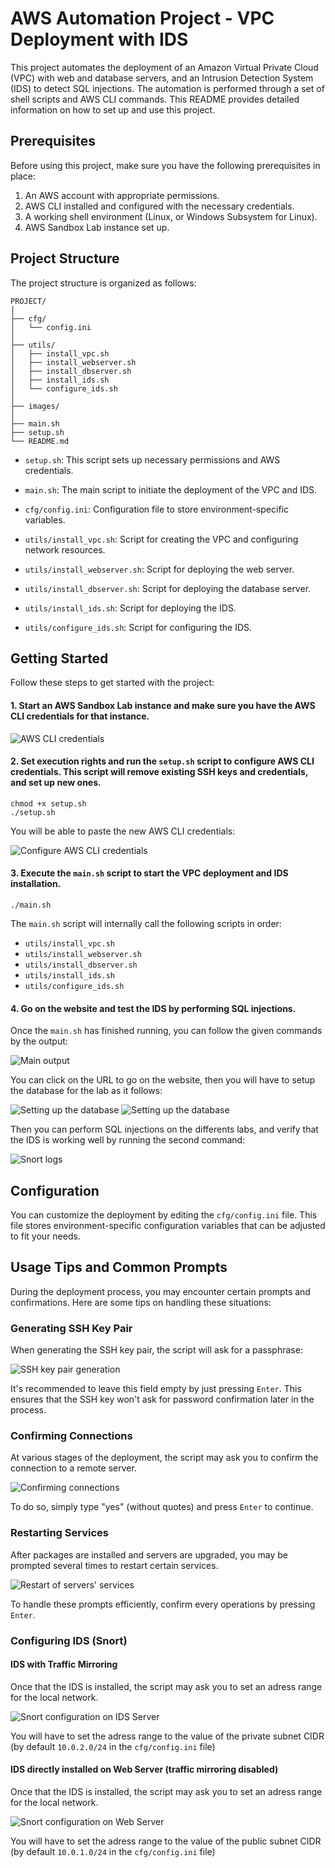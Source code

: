# AWS Automation Project - VPC Deployment with IDS

This project automates the deployment of an Amazon Virtual Private Cloud (VPC) with web and database servers, and an Intrusion Detection System (IDS) to detect SQL injections. The automation is performed through a set of shell scripts and AWS CLI commands. This README provides detailed information on how to set up and use this project.

## Prerequisites

Before using this project, make sure you have the following prerequisites in place:

1. An AWS account with appropriate permissions.
2. AWS CLI installed and configured with the necessary credentials.
3. A working shell environment (Linux, or Windows Subsystem for Linux).
4. AWS Sandbox Lab instance set up.

## Project Structure

The project structure is organized as follows:

```
PROJECT/
│ 
├── cfg/
│   └── config.ini
│ 
├── utils/
│   ├── install_vpc.sh
│   ├── install_webserver.sh
│   ├── install_dbserver.sh
│   ├── install_ids.sh
│   └── configure_ids.sh
│
├── images/
│
├── main.sh
├── setup.sh
└── README.md
```

- `setup.sh`: This script sets up necessary permissions and AWS credentials.

- `main.sh`: The main script to initiate the deployment of the VPC and IDS.

- `cfg/config.ini`: Configuration file to store environment-specific variables.

- `utils/install_vpc.sh`: Script for creating the VPC and configuring network resources.

- `utils/install_webserver.sh`: Script for deploying the web server.

- `utils/install_dbserver.sh`: Script for deploying the database server.

- `utils/install_ids.sh`: Script for deploying the IDS.

- `utils/configure_ids.sh`: Script for configuring the IDS.

## Getting Started

Follow these steps to get started with the project:

#### 1. Start an AWS Sandbox Lab instance and make sure you have the AWS CLI credentials for that instance.

   ![AWS CLI credentials](images/AWS_CLI_credentials.png)

#### 2. Set execution rights and run the `setup.sh` script to configure AWS CLI credentials. This script will remove existing SSH keys and credentials, and set up new ones. 

   ```
   chmod +x setup.sh
   ./setup.sh
   ```

   You will be able to paste the new AWS CLI credentials:

   ![Configure AWS CLI credentials](images/setup_sh.png)

#### 3. Execute the `main.sh` script to start the VPC deployment and IDS installation.

   ```
   ./main.sh
   ```
   The `main.sh` script will internally call the following scripts in order:
   - `utils/install_vpc.sh`
   - `utils/install_webserver.sh`
   - `utils/install_dbserver.sh`
   - `utils/install_ids.sh`
   - `utils/configure_ids.sh`   

#### 4. Go on the website and test the IDS by performing SQL injections.

   Once the `main.sh` has finished running, you can follow the given commands by the output:

   ![Main output](images/main_output.png)

   You can click on the URL to go on the website, then you will have to setup the database for the lab as it follows:

   ![Setting up the database](images/setup_db.png)
   ![Setting up the database](images/setup_db2.png)

   Then you can perform SQL injections on the differents labs, and verify that the IDS is working well by running the second command:

   ![Snort logs](images/snort_logs.png)

## Configuration

You can customize the deployment by editing the `cfg/config.ini` file. 
This file stores environment-specific configuration variables that can be adjusted to fit your needs.

## Usage Tips and Common Prompts

During the deployment process, you may encounter certain prompts and confirmations. Here are some tips on handling these situations:

### Generating SSH Key Pair

When generating the SSH key pair, the script will ask for a passphrase:

![SSH key pair generation](images/ssh_empty_passphrase.png)

It's recommended to leave this field empty by just pressing `Enter`. 
This ensures that the SSH key won't ask for password confirmation later in the process.

### Confirming Connections

At various stages of the deployment, the script may ask you to confirm the connection to a remote server.

![Confirming connections](images/confirm_connections.png)

To do so, simply type "yes" (without quotes) and press `Enter` to continue.

### Restarting Services

After packages are installed and servers are upgraded, you may be prompted several times to restart certain services. 

![Restart of servers' services](images/service_restart.png)

To handle these prompts efficiently, confirm every operations by pressing `Enter`.

### Configuring IDS (Snort)

#### IDS with Traffic Mirroring

Once that the IDS is installed, the script may ask you to set an adress range for the local network.

![Snort configuration on IDS Server](images/snort_config_IDS.png)

You will have to set the adress range to the value of the private subnet CIDR (by default `10.0.2.0/24` in the `cfg/config.ini` file) 

#### IDS directly installed on Web Server (traffic mirroring disabled)

Once that the IDS is installed, the script may ask you to set an adress range for the local network.

![Snort configuration on Web Server](images/snort_config_webserver.png)

You will have to set the adress range to the value of the public subnet CIDR (by default `10.0.1.0/24` in the `cfg/config.ini` file) 